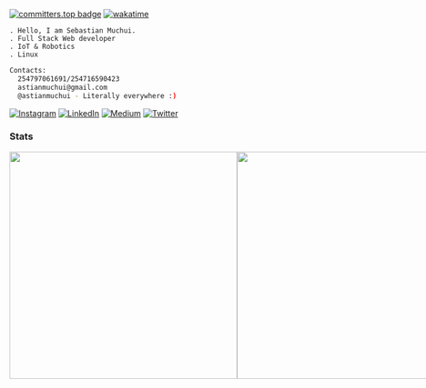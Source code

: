 [![committers.top badge](https://user-badge.committers.top/kenya_private/astianmuchui.svg)](https://user-badge.committers.top/kenya_private/astianmuchui)
[![wakatime](https://wakatime.com/badge/user/5a50e193-2e98-47bd-9b67-0952bed984cf.svg)](https://wakatime.com/@5a50e193-2e98-47bd-9b67-0952bed984cf)

```shell
. Hello, I am Sebastian Muchui.
. Full Stack Web developer
. IoT & Robotics
. Linux
```

```sh
Contacts:
  254797061691/254716590423
  astianmuchui@gmail.com
  @astianmuchui - Literally everywhere :)
```

[![Instagram](https://img.shields.io/badge/Instagram-%23E4405F.svg?logo=Instagram&logoColor=white)](https://instagram.com/astianmuchui) [![LinkedIn](https://img.shields.io/badge/LinkedIn-%230077B5.svg?logo=linkedin&logoColor=white)](https://linkedin.com/in/astianmuchui) [![Medium](https://img.shields.io/badge/Medium-12100E?logo=medium&logoColor=white)](https://medium.com/@sebastianmuchui) [![Twitter](https://img.shields.io/badge/Twitter-%231DA1F2.svg?logo=Twitter&logoColor=white)](https://twitter.com/astianmuchui) 


### Stats

<div style="display: inline-flex;">
  <img src="https://github-readme-stats.vercel.app/api?username=astianmuchui&theme=tokyonight&hide_border=false&include_all_commits=true" style="width: 400px;">
  <img src="https://github-readme-streak-stats.herokuapp.com/?user=astianmuchui&theme=tokyonight&hide_border=false&include_all_commits=true&count_private=true" style="width: 400px;">

</div>
